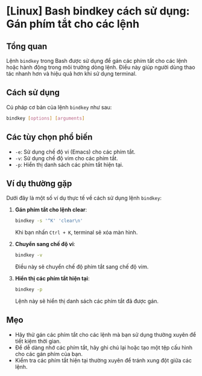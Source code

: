 # [Linux] Bash bindkey cách sử dụng: Gán phím tắt cho các lệnh

## Tổng quan
Lệnh `bindkey` trong Bash được sử dụng để gán các phím tắt cho các lệnh hoặc hành động trong môi trường dòng lệnh. Điều này giúp người dùng thao tác nhanh hơn và hiệu quả hơn khi sử dụng terminal.

## Cách sử dụng
Cú pháp cơ bản của lệnh `bindkey` như sau:

```bash
bindkey [options] [arguments]
```

## Các tùy chọn phổ biến
- `-e`: Sử dụng chế độ vi (Emacs) cho các phím tắt.
- `-v`: Sử dụng chế độ vim cho các phím tắt.
- `-p`: Hiển thị danh sách các phím tắt hiện tại.

## Ví dụ thường gặp
Dưới đây là một số ví dụ thực tế về cách sử dụng lệnh `bindkey`:

1. **Gán phím tắt cho lệnh clear**:
   ```bash
   bindkey -s '^K' 'clear\n'
   ```
   Khi bạn nhấn `Ctrl + K`, terminal sẽ xóa màn hình.

2. **Chuyển sang chế độ vi**:
   ```bash
   bindkey -v
   ```
   Điều này sẽ chuyển chế độ phím tắt sang chế độ vim.

3. **Hiển thị các phím tắt hiện tại**:
   ```bash
   bindkey -p
   ```
   Lệnh này sẽ hiển thị danh sách các phím tắt đã được gán.

## Mẹo
- Hãy thử gán các phím tắt cho các lệnh mà bạn sử dụng thường xuyên để tiết kiệm thời gian.
- Để dễ dàng nhớ các phím tắt, hãy ghi chú lại hoặc tạo một tệp cấu hình cho các gán phím của bạn.
- Kiểm tra các phím tắt hiện tại thường xuyên để tránh xung đột giữa các lệnh.